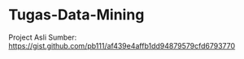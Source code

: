 # Tugas-Data-Mining

Project Asli Sumber: https://gist.github.com/pb111/af439e4affb1dd94879579cfd6793770
